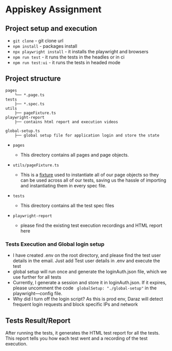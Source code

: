 # Appiskey Assignment

## Project setup and execution

- `git clone` - git clone url
- `npm install` - packages install
- `npx playwright install` - it installs the playwright and browsers
- `npm run test` - it runs the tests in the headles or in ci
- `npm run test:ui` - it runs the tests in headed mode

## Project structure

    pages
        └── *.page.ts
    tests
        ├── *.spec.ts
    utils
        ├── pageFixture.ts
    playwright-report
        ├── contains html report and execution videos

    global-setup.ts
        ├── global setup file for application login and store the state

- `pages`

  - This directory contains all pages and page objects.

- `utils/pageFixture.ts`

  - This is a [fixture](https://playwright.dev/docs/test-fixtures) used to instantiate all of our page objects so they can be used across all of our tests, saving us the hassle of importing and instantiating them in every spec file.

- `tests`

  - This directory contains all the test spec files

- `playwright-report`

  - please find the existing test execution recordings and HTML report here

### Tests Execution and Global login setup

- I have created .env on the root directory, and please find the test user details in the email. Just add Test user details in .env and execute the test
- global setup will run once and generate the loginAuth.json file, which we use further for all tests
- Currently, I generate a session and store it in loginAuth.json. If it expires, please uncomment the code ` globalSetup: "./global-setup"` in the playwright—config file.
- Why did I turn off the login script? As this is prod env, Daraz will detect frequent login requests and block specific IPs and network

## Tests Result/Report

After running the tests, it generates the HTML test report for all the tests. This report tells you how each test went and a recording of the test execution.
